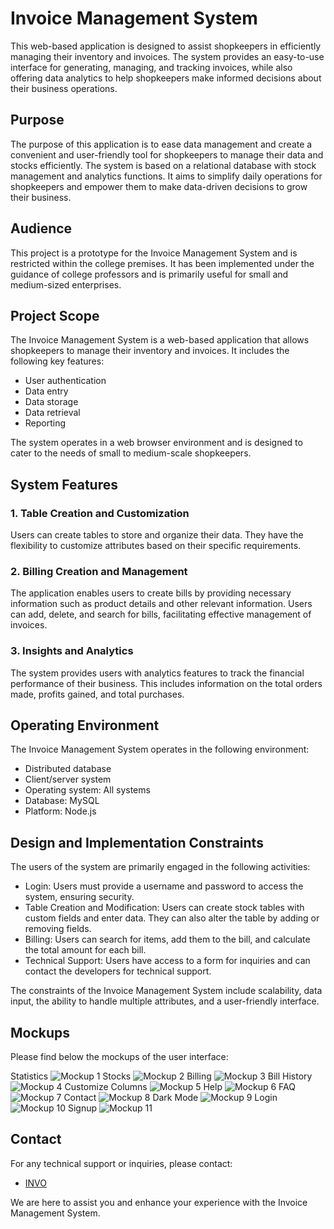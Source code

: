 # Invoice Management System

This web-based application is designed to assist shopkeepers in efficiently managing their inventory and invoices. The system provides an easy-to-use interface for generating, managing, and tracking invoices, while also offering data analytics to help shopkeepers make informed decisions about their business operations.

## Purpose
The purpose of this application is to ease data management and create a convenient and user-friendly tool for shopkeepers to manage their data and stocks efficiently. The system is based on a relational database with stock management and analytics functions. It aims to simplify daily operations for shopkeepers and empower them to make data-driven decisions to grow their business.

## Audience
This project is a prototype for the Invoice Management System and is restricted within the college premises. It has been implemented under the guidance of college professors and is primarily useful for small and medium-sized enterprises.

## Project Scope
The Invoice Management System is a web-based application that allows shopkeepers to manage their inventory and invoices. It includes the following key features:

- User authentication
- Data entry
- Data storage
- Data retrieval
- Reporting

The system operates in a web browser environment and is designed to cater to the needs of small to medium-scale shopkeepers.

## System Features
### 1. Table Creation and Customization
Users can create tables to store and organize their data. They have the flexibility to customize attributes based on their specific requirements.

### 2. Billing Creation and Management
The application enables users to create bills by providing necessary information such as product details and other relevant information. Users can add, delete, and search for bills, facilitating effective management of invoices.

### 3. Insights and Analytics
The system provides users with analytics features to track the financial performance of their business. This includes information on the total orders made, profits gained, and total purchases.

## Operating Environment
The Invoice Management System operates in the following environment:

- Distributed database
- Client/server system
- Operating system: All systems
- Database: MySQL
- Platform: Node.js

## Design and Implementation Constraints
The users of the system are primarily engaged in the following activities:

- Login: Users must provide a username and password to access the system, ensuring security.
- Table Creation and Modification: Users can create stock tables with custom fields and enter data. They can also alter the table by adding or removing fields.
- Billing: Users can search for items, add them to the bill, and calculate the total amount for each bill.
- Technical Support: Users have access to a form for inquiries and can contact the developers for technical support.

The constraints of the Invoice Management System include scalability, data input, the ability to handle multiple attributes, and a user-friendly interface.

## Mockups
Please find below the mockups of the user interface:

Statistics ![Mockup 1](mockups/mockup1.png)
Stocks ![Mockup 2](mockups/mockup2.png)
Billing ![Mockup 3](mockups/mockup3.png)
Bill History ![Mockup 4](mockups/mockup4.png)
Customize Columns ![Mockup 5](mockups/mockup5.png)
Help ![Mockup 6](mockups/mockup6.png)
FAQ ![Mockup 7](mockups/mockup7.png)
Contact ![Mockup 8](mockups/mockup8.png)
Dark Mode ![Mockup 9](mockups/mockup9.png)
Login ![Mockup 10](mockups/mockup10.png)
Signup ![Mockup 11](mockups/mockup11.png)

## Contact
For any technical support or inquiries, please contact:
- [INVO](mailto:nikhitkumar00@gmail.com)

We are here to assist you and enhance your experience with the Invoice Management System.
